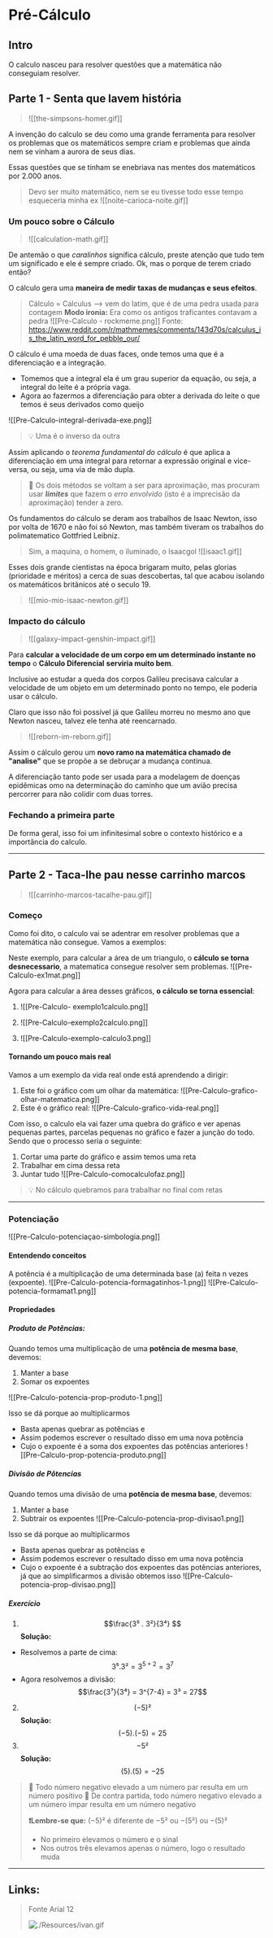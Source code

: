 # Pré-Cálculo

## Intro
O calculo nasceu para resolver questões que a matemática não conseguiam resolver.

## Parte 1 - Senta que lavem história
>![[the-simpsons-homer.gif]]

A invenção do calculo se deu como uma grande ferramenta para resolver os problemas que os matemáticos sempre criam e problemas que ainda nem se vinham a aurora de seus dias. 

Essas questões que se tinham se enebriava nas mentes dos matemáticos por 2.000 anos.

> Devo ser muito matemático, nem se eu tivesse todo esse tempo esqueceria minha ex
> ![[noite-carioca-noite.gif]]

### Um pouco sobre o Cálculo
> ![[calculation-math.gif]]

De antemão o que *caralinhos* significa cálculo, preste atenção que tudo tem um significado e ele é sempre criado. Ok, mas o porque de terem criado então? 

O cálculo gera uma **maneira de medir taxas de mudanças e seus efeitos**.

> Cálculo = Calculus --> vem do latim, que é de uma pedra usada para contagem
> **Modo ironia:** Era como os antigos traficantes contavam a pedra
> ![[Pre-Calculo - rockmeme.png]]
> Fonte: https://www.reddit.com/r/mathmemes/comments/143d70s/calculus_is_the_latin_word_for_pebble_our/

O cálculo é uma moeda de duas faces, onde temos uma que é a diferenciação e a integração.
- Tomemos que a integral ela é um grau superior da equação, ou seja, a integral do leite é a própria vaga.
- Agora ao fazermos a diferenciação para obter a derivada do leite o que temos é seus derivados como queijo

![[Pre-Calculo-integral-derivada-exe.png]]

> 💡 Uma é o inverso da outra

Assim aplicando o *teorema fundamental do cálculo* é que aplica a diferenciação em uma integral para retornar a expressão original e vice-versa, ou seja, uma via de mão dupla.

> 📝 Os dois métodos se voltam a ser para aproximação, mas procuram usar ***limites*** que fazem o *erro envolvido* (isto é a imprecisão da aproximação) tender a zero.

Os fundamentos do cálculo se deram aos trabalhos de Isaac Newton, isso por volta de 1670 e não foi só Newton, mas também tiveram os trabalhos do polimatematico Gottfried Leibniz.

> Sim, a maquina, o homem, o iluminado, o Isaacgol
> ![[isaac1.gif]]

Esses dois grande cientistas na época brigaram muito, pelas glorias (prioridade e méritos) a cerca de suas descobertas, tal que acabou isolando os matemáticos britânicos até o seculo 19.

>![[mio-mio-isaac-newton.gif]]

### Impacto do cálculo
> ![[galaxy-impact-genshin-impact.gif]]

Para **calcular a velocidade de um corpo em um determinado instante no tempo** o **Cálculo Diferencial** **serviria muito bem**. 

Inclusive ao estudar a queda dos corpos Galileu precisava calcular a velocidade de um objeto em um determinado ponto no tempo, ele poderia usar  o cálculo. 

Claro que isso não foi possível já que Galileu morreu no mesmo ano que Newton nasceu, talvez ele tenha até reencarnado.

> ![[reborn-im-reborn.gif]]

Assim o cálculo gerou um **novo ramo na matemática chamado de "analise"** que se propõe a se debruçar a mudança continua.

A diferenciação tanto pode ser usada para a modelagem de doenças epidêmicas omo na determinação do caminho que um avião precisa percorrer para não colidir com duas torres.

### Fechando a primeira parte
De forma geral, isso foi um infinitesimal sobre o contexto histórico e a importância do calculo.

---

## Parte 2 - Taca-lhe pau nesse carrinho marcos
> ![[carrinho-marcos-tacalhe-pau.gif]]

### Começo
Como foi dito, o calculo vai se adentrar em resolver problemas que a matemática não consegue. Vamos a exemplos:

Neste exemplo, para calcular a área de um triangulo, o **cálculo se torna desnecessario**, a matematica consegue resolver sem problemas.
![[Pre-Calculo-ex1mat.png]]

Agora para calcular a área desses gráficos, **o cálculo se torna essencial**:
1. ![[Pre-Calculo- exemplo1calculo.png]]

2. ![[Pre-Calculo-exemplo2calculo.png]]

3. ![[Pre-Calculo-exemplo-calculo3.png]]

#### Tornando um pouco mais real
Vamos a um exemplo da vida real onde está aprendendo a dirigir:
1. Este foi o gráfico com um olhar da matemática:
![[Pre-Calculo-grafico-olhar-matematica.png]]
2. Este é o gráfico real:
![[Pre-Calculo-grafico-vida-real.png]]

Com isso, o calculo ela vai fazer uma quebra do gráfico e ver apenas pequenas partes, parcelas pequenas no gráfico e fazer a junção do todo. Sendo que o processo seria o seguinte:
1. Cortar uma parte do gráfico e assim temos uma reta
2. Trabalhar em cima dessa reta
3. Juntar tudo
![[Pre-Calculo-comocalculofaz.png]]

>💡 No cálculo quebramos para trabalhar no final com retas

---
### Potenciação

![[Pre-Calculo-potenciaçao-simbologia.png]]

#### Entendendo conceitos
A potência é a multiplicação de uma determinada base (a) feita n vezes (expoente).
![[Pre-Calculo-potencia-formagatinhos-1.png]]
![[Pre-Calculo-potencia-formamat1.png]]

#### Propriedades

##### Produto de Potências:
Quando temos uma multiplicação de uma **potência de mesma base**, devemos:
1. Manter a base
2. Somar os expoentes

![[Pre-Calculo-potencia-prop-produto-1.png]]

Isso se dá porque ao multiplicarmos 
- Basta apenas quebrar as potências e 
- Assim podemos escrever o resultado disso em uma nova potência 
- Cujo o expoente é a soma dos expoentes das potências anteriores
![[Pre-Calculo-prop-potencia-produto.png]]

##### Divisão de Pôtencias
Quando temos uma divisão de uma **potência de mesma base**, devemos:
1. Manter a base
2. Subtrair os expoentes
![[Pre-Calculo-potencia-prop-divisao1.png]]

Isso se dá porque ao multiplicarmos 
- Basta apenas quebrar as potências e 
- Assim podemos escrever o resultado disso em uma nova potência 
- Cujo o expoente é a subtração dos expoentes das potências anteriores, já que ao simplificarmos a divisão obtemos isso
![[Pre-Calculo-potencia-prop-divisao.png]]

##### Exercício
1. $$\frac{3⁵ . 3²}{3⁴} $$
**Solução:**
- Resolvemos a parte de cima:
$$3⁵.3² = 3^{5+2} = 3^{7}$$
- Agora resolvemos a divisão:
$$\frac{3⁷}{3⁴} = 3^{7-4} = 3³ = 27$$
2. $$(-5)²$$
**Solução:**
$$(-5) . (-5) = 25$$
3. $$-5²$$
**Solução:**
$$(5) . (5) = -25$$
> 📝 Todo número negativo elevado a um número par resulta em um número positivo
> 📝 De contra partida, todo número negativo elevado a um número impar resulta em um número negativo
>
> **❗Lembre-se que:** $(-5)²$ é diferente de $-5²$ ou $-(5²)$ ou $-(5)²$
> - No primeiro elevamos o número e o sinal
> - Nos outros três elevamos apenas o número, logo o resultado muda
 

---
## Links:
> Fonte Arial 12
> 
> ![./Resources/ivan.gif](./Resources/ivan.gif)
